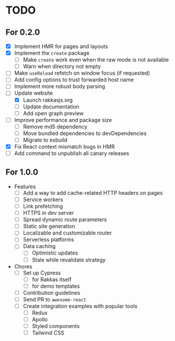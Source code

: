 # TODO

## For 0.2.0
- [x] Implement HMR for pages and layouts
- [x] Implement the `create` package
	- [ ] Make `create` work even when the raw mode is not available
	- [ ] Warn when directory not empty
- [ ] Make `useReload` refetch on window focus (if requested)
- [ ] Add config options to trust forwarded host name
- [ ] Implement more robust body parsing
- [ ] Update website
  - [x] Launch rakkasjs.org
  - [ ] Update documentation
  - [ ] Add open graph preview
- [ ] Improve performance and package size
  - [ ] Remove md5 dependency
  - [ ] Move bundled dependencies to devDependencies
  - [ ] Migrate to esbuild
- [x] Fix React context mismatch bugs in HMR
- [ ] Add command to unpublish all canary releases

## For 1.0.0
- Features
  - [ ] Add a way to add cache-related HTTP headers on pages
  - [ ] Service workers
  - [ ] Link prefetching
  - [ ] HTTPS in dev server
  - [ ] Spread dynamic route parameters
  - [ ] Static site generation
  - [ ] Localizable and customizable router
  - [ ] Serverless platforms
  - [ ] Data caching
  	- [ ] Optimistic updates
  	- [ ] Stale while revalidate strategy
- Chores
  - [ ] Set up Cypress
    - [ ] for Rakkas itself
    - [ ] for demo templates
  - [ ] Contribution guidelines
  - [ ] Send PR to `awesome-react`
  - [ ] Create integration examples with popular tools
    - [ ] Redux
    - [ ] Apollo
    - [ ] Styled components
    - [ ] Tailwind CSS